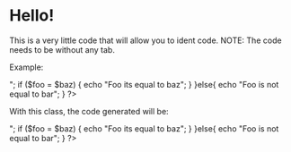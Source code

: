 Hello!
===========
This is a very little code that will allow you to ident code.
NOTE: The code needs to be without any tab.

Example:
<?php
if ($foo == $bar) {
echo "Foo its equal to bar<br />";
if ($foo = $baz) {
echo "Foo its equal to baz";
}
}else{
echo "Foo is not equal to bar";
}
?>

With this class, the code generated will be:
<?php
if ($foo == $bar) {
	echo "Foo its equal to bar<br />";
	if ($foo = $baz) {
		echo "Foo its equal to baz";
	}
}else{
	echo "Foo is not equal to bar";
}
?>